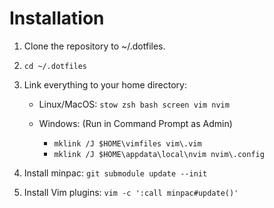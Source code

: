 # Installation

1. Clone the repository to ~/.dotfiles.

2. `cd ~/.dotfiles`

3. Link everything to your home directory:

	- Linux/MacOS: `stow zsh bash screen vim nvim`

	- Windows: (Run in Command Prompt as Admin)
		- `mklink /J $HOME\vimfiles vim\.vim`
		- `mklink /J $HOME\appdata\local\nvim nvim\.config`

4. Install minpac: `git submodule update --init`

5. Install Vim plugins: `vim -c ':call minpac#update()'`
